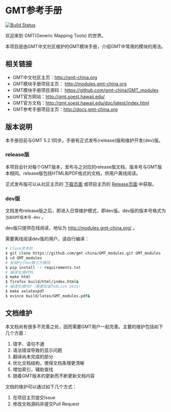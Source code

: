 # GMT参考手册

[![Build Status](https://travis-ci.org/gmt-china/GMT_modules.svg?branch=master)](https://travis-ci.org/gmt-china/GMT_modules)

欢迎来到 GMT(Generic Mapping Tools) 的世界。

本项目是由GMT中文社区维护的GMT模块手册，介绍GMT中常用的模块的用法。

## 相关链接

- GMT中文社区主页：http://gmt-china.org
- GMT模块手册项目主页： http://modules.gmt-china.org
- GMT模块手册项目源码： https://github.com/gmt-china/GMT_modules
- GMT官方网站：http://gmt.soest.hawaii.edu/
- GMT官方文档：http://gmt.soest.hawaii.edu/doc/latest/index.html
- GMT参考手册项目主页：http://docs.gmt-china.org

## 版本说明

本手册目前与GMT 5.2.1同步。手册有正式发布(release)版和维护开发(dev)版。

### release版

本项目会针对每个GMT版本，发布与之对应的release版文档，版本号与GMT版本相同。release版包括HTML和PDF格式的文档，供用户离线阅读。

正式发布版可以从社区主页的 [下载页面](http://gmt-china.org/download/) 或项目主页的 [Release页面](https://github.com/gmt-china/GMT_modules/releases) 中获取。

### dev版

文档发布release版之后，即进入日常维护模式，即dev版。dev版的版本号格式为 `当前GMT版本号-dev` 。

dev版只提供在线阅读，地址为 http://modules.gmt-china.org/ 。

需要离线阅读dev版的用户，请自行编译：

~~~bash
# Clone至本机
$ git clone https://github.com/gmt-china/GMT_modules.git GMT_modules
$ cd GMT_modules
# 安装Python第三方模块
$ pip install -r requirements.txt
# 编译生成HTML
$ make html
$ firefox build/html/index.html&
# 编译生成PDF（需要安装TeXLive 2015）
$ make xelatexpdf
$ evince build/latex/GMT_modules.pdf&
~~~

## 文档维护

本文档尚有很多不完善之处，因而需要GMT用户一起完善。主要的维护包括如下几个方面：

1. 错字、语句不通
2. 语法错误导致的显示问题
3. 翻译尚未完成的部分
4. 优化文档结构，使得文档条理更清晰
5. 增加索引，辅助查找
6. 随着GMT版本的更新而不断更新文档内容

文档的维护可以通过如下几个方式：

1. 在项目主页提交Issue
2. 修改文档源码并提交Pull Request
